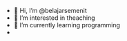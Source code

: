 - 👋 Hi, I’m @belajarsemenit
- 👀 I’m interested in theaching
- 🌱 I’m currently learning programming
- 
<!---
belajarsemenit/belajarsemenit is a ✨ special ✨ repository because its `README.md` (this file) appears on your GitHub profile.
You can click the Preview link to take a look at your changes.
--->
